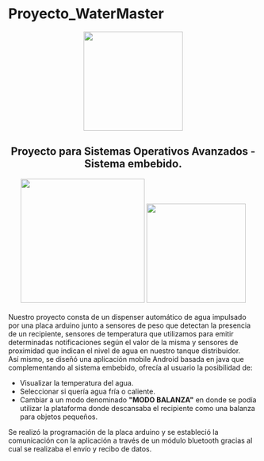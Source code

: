 # Proyecto_WaterMaster
<div align=center>
  <img src="https://lh3.googleusercontent.com/proxy/XhV_Afz95sRH1jFtK2eof1SPamxki5Ih4HpIktw5eriO5zVy7RMoAGUXDif1YCpimAxK9bh6_AUoCFQdJbSXD2AhKLjdNoJNYvr2ZLS0Zy4D5Ch8jbY"   width=200>
  </div>

<h2 align=center>Proyecto para Sistemas Operativos Avanzados - Sistema embebido.</h2>

<div align=center>
<img src="https://www.kindpng.com/picc/m/14-147331_clip-art-arduino-icon-arduino-logo-hd-png.png" width=250>
 <img src="https://logodownload.org/wp-content/uploads/2015/05/android-logo-9-1.png" width=200>
</div>

<br>
Nuestro proyecto consta de un dispenser automático de agua impulsado por una placa arduino junto a sensores de peso que detectan la presencia de un recipiente, sensores de temperatura que utilizamos para emitir determinadas notificaciones según el valor de la misma y sensores de proximidad que indican el nivel de agua en nuestro tanque distribuidor.<br>
Así mismo, se diseñó una aplicación mobile Android basada en java que complementando al sistema embebido, ofrecía al usuario la posibilidad de:


 - Visualizar la temperatura del agua. 
 - Seleccionar si quería agua fría o caliente.
 - Cambiar a un modo denominado **"MODO BALANZA"** en donde se podía utilizar la plataforma donde descansaba el recipiente como una balanza para objetos pequeños.

Se realizó la programación de la placa arduino y se estableció la comunicación con la aplicación a través de un módulo bluetooth gracias al cual se realizaba el envío y recibo de datos.
